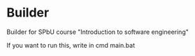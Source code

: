# Builder
Builder for SPbU course "Introduction to software engineering"

If you want to run this, write in cmd main.bat
